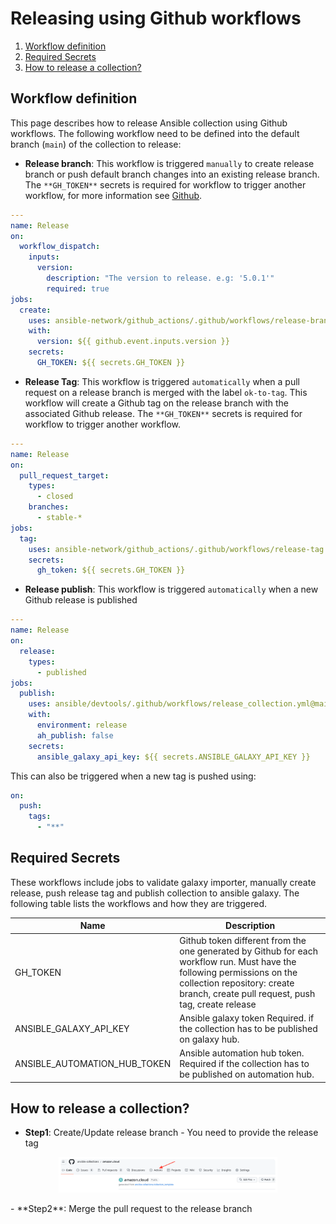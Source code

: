 # Releasing using Github workflows

1.  [Workflow definition](#workflows)
2.  [Required Secrets](#secrets)
3.  [How to release a collection?](#howtorelease)

<div id='workflows'/>

## Workflow definition

This page describes how to release Ansible collection using Github workflows.
The following workflow need to be defined into the default branch (`main`) of the collection to release:

- **Release branch**: This workflow is triggered `manually` to create release branch or push default branch changes into an existing release branch. The `**GH_TOKEN**` secrets is required for workflow to trigger another workflow, for more information see [Github](https://github.com/ad-m/github-push-action/issues/32).

```yaml
---
name: Release
on:
  workflow_dispatch:
    inputs:
      version:
        description: "The version to release. e.g: '5.0.1'"
        required: true
jobs:
  create:
    uses: ansible-network/github_actions/.github/workflows/release-branch.yml@main
    with:
      version: ${{ github.event.inputs.version }}
    secrets:
      GH_TOKEN: ${{ secrets.GH_TOKEN }}
```

- **Release Tag**: This workflow is triggered `automatically` when a pull request on a release branch is merged with the label `ok-to-tag`. This workflow will create a Github tag on the release branch with the associated Github release. The `**GH_TOKEN**` secrets is required for workflow to trigger another workflow.

```yaml
---
name: Release
on:
  pull_request_target:
    types:
      - closed
    branches:
      - stable-*
jobs:
  tag:
    uses: ansible-network/github_actions/.github/workflows/release-tag.yml@main
    secrets:
      gh_token: ${{ secrets.GH_TOKEN }}
```

- **Release publish**: This workflow is triggered `automatically` when a new Github release is published

```yaml
---
name: Release
on:
  release:
    types:
      - published
jobs:
  publish:
    uses: ansible/devtools/.github/workflows/release_collection.yml@main
    with:
      environment: release
      ah_publish: false
    secrets:
      ansible_galaxy_api_key: ${{ secrets.ANSIBLE_GALAXY_API_KEY }}
```

This can also be triggered when a new tag is pushed using:

```yaml
on:
  push:
    tags:
      - "**"
```

<div id='secrets'/>

## Required Secrets

These workflows include jobs to validate galaxy importer, manually create release, push release tag and publish collection to ansible galaxy. The following table lists the workflows and how they are triggered.

| Name                         | Description                                                                                                                                                                                                   |
| ---------------------------- | ------------------------------------------------------------------------------------------------------------------------------------------------------------------------------------------------------------- |
| GH_TOKEN                     | Github token different from the one generated by Github for each workflow run. Must have the following permissions on the collection repository: create branch, create pull request, push tag, create release |
| ANSIBLE_GALAXY_API_KEY       | Ansible galaxy token Required. if the collection has to be published on galaxy hub.                                                                                                                           |
| ANSIBLE_AUTOMATION_HUB_TOKEN | Ansible automation hub token. Required if the collection has to be published on automation hub.                                                                                                               |

<div id='howtorelease'/>

## How to release a collection?

- **Step1**: Create/Update release branch - You need to provide the release tag
<p align="center">
  <img src="./actions.png" width="350" title="click on action">
</p>
- **Step2**: Merge the pull request to the release branch
